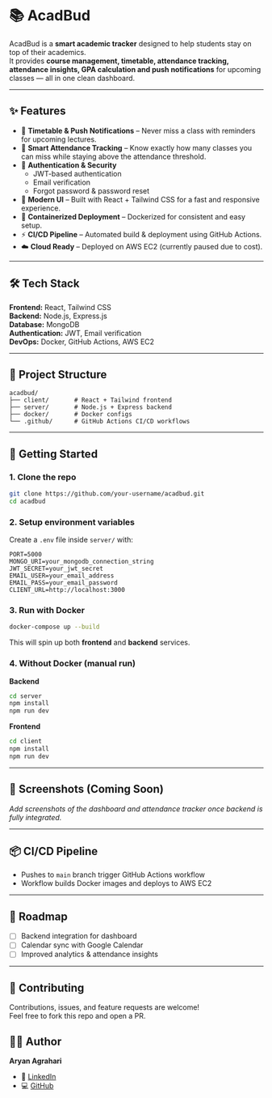 # 📚 AcadBud

AcadBud is a **smart academic tracker** designed to help students stay on top of their academics.  
It provides **course management, timetable, attendance tracking, attendance insights, GPA calculation and push notifications** for upcoming classes — all in one clean dashboard.

---

## ✨ Features

- 📅 **Timetable & Push Notifications** – Never miss a class with reminders for upcoming lectures.
- 🎯 **Smart Attendance Tracking** – Know exactly how many classes you can miss while staying above the attendance threshold.
- 🔐 **Authentication & Security**
  - JWT-based authentication
  - Email verification
  - Forgot password & password reset
- 🎨 **Modern UI** – Built with React + Tailwind CSS for a fast and responsive experience.
- 🐳 **Containerized Deployment** – Dockerized for consistent and easy setup.
- ⚡ **CI/CD Pipeline** – Automated build & deployment using GitHub Actions.
- ☁️ **Cloud Ready** – Deployed on AWS EC2 (currently paused due to cost).

---

## 🛠️ Tech Stack

**Frontend:** React, Tailwind CSS  
**Backend:** Node.js, Express.js  
**Database:** MongoDB  
**Authentication:** JWT, Email verification  
**DevOps:** Docker, GitHub Actions, AWS EC2  

---

## 📂 Project Structure

```
acadbud/
├── client/       # React + Tailwind frontend
├── server/       # Node.js + Express backend
├── docker/       # Docker configs
└── .github/      # GitHub Actions CI/CD workflows
```

---

## 🚀 Getting Started

### 1. Clone the repo
```bash
git clone https://github.com/your-username/acadbud.git
cd acadbud
```

### 2. Setup environment variables

Create a `.env` file inside `server/` with:
```env
PORT=5000
MONGO_URI=your_mongodb_connection_string
JWT_SECRET=your_jwt_secret
EMAIL_USER=your_email_address
EMAIL_PASS=your_email_password
CLIENT_URL=http://localhost:3000
```

### 3. Run with Docker
```bash
docker-compose up --build
```

This will spin up both **frontend** and **backend** services.

### 4. Without Docker (manual run)

**Backend**
```bash
cd server
npm install
npm run dev
```

**Frontend**
```bash
cd client
npm install
npm run dev
```

---

## 📸 Screenshots (Coming Soon)
_Add screenshots of the dashboard and attendance tracker once backend is fully integrated._

---

## 📦 CI/CD Pipeline

- Pushes to `main` branch trigger GitHub Actions workflow
- Workflow builds Docker images and deploys to AWS EC2

---

## 📌 Roadmap

- [ ] Backend integration for dashboard  
- [ ] Calendar sync with Google Calendar  
- [ ] Improved analytics & attendance insights  

---

## 🤝 Contributing

Contributions, issues, and feature requests are welcome!  
Feel free to fork this repo and open a PR.


## 👨‍💻 Author

**Aryan Agrahari**  
- 💼 [LinkedIn](https://www.linkedin.com/in/valak70/)  
- 💻 [GitHub](https://github.com/valak70)  

